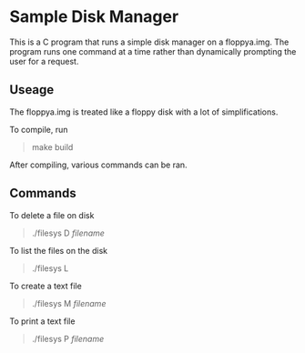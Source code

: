 # Sample Disk Manager

This is a C program that runs a simple disk manager on a floppya.img. The program runs one command at a time rather than dynamically prompting the user for a request.

## Useage

The floppya.img is treated like a floppy disk with a lot of simplifications.

To compile, run
> make build

After compiling, various commands can be ran.

## Commands
To delete a file on disk
> ./filesys D *filename*

To list the files on the disk
> ./filesys L

To create a text file
> ./filesys M *filename* 

To print a text file
> ./filesys P *filename*


